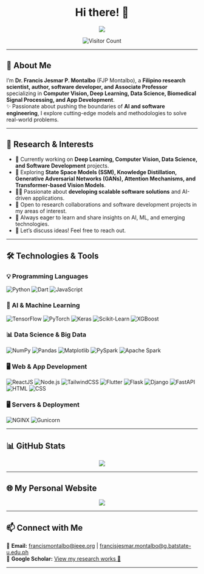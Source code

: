 <div align="center">

# Hi there! 👋 

<p align="center">
  <img src="https://readme-typing-svg.herokuapp.com?font=Fira+Code&size=8&pause=700&color=F7B500&center=true&vCenter=true&width=600&height=25&lines=AI+Researcher+%7C+Developer;Data+Scientist+%7C+Open-Source">
</p>



![Visitor Count](https://komarev.com/ghpvc/?username=francismontalbo&color=blue&style=flat-square)

</div>

---

## 🚀 About Me  
I’m **Dr. Francis Jesmar P. Montalbo** (FJP Montalbo), a **Filipino research scientist, author, software developer, and Associate Professor** specializing in **Computer Vision, Deep Learning, Data Science, Biomedical Signal Processing, and App Development**.  
✨ Passionate about pushing the boundaries of **AI and software engineering**, I explore cutting-edge models and methodologies to solve real-world problems.

---

## 📌 Research & Interests  

- 🔭 Currently working on **Deep Learning, Computer Vision, Data Science, and Software Development** projects.  
- 🌱 Exploring **State Space Models (SSM), Knowledge Distillation, Generative Adversarial Networks (GANs), Attention Mechanisms, and Transformer-based Vision Models**.  
- 👨‍💻 Passionate about **developing scalable software solutions** and AI-driven applications.  
- 👯 Open to research collaborations and software development projects in my areas of interest.  
- 🤔 Always eager to learn and share insights on AI, ML, and emerging technologies.  
- 💬 Let’s discuss ideas! Feel free to reach out.  

---

## 🛠️ Technologies & Tools  

### **💡 Programming Languages**
![Python](https://img.shields.io/badge/Python-3776AB?style=for-the-badge&logo=python&logoColor=white)
![Dart](https://img.shields.io/badge/Dart-0175C2?style=for-the-badge&logo=dart&logoColor=white)
![JavaScript](https://img.shields.io/badge/JavaScript-F7DF1E?style=for-the-badge&logo=javascript&logoColor=black)

### **🧠 AI & Machine Learning**
![TensorFlow](https://img.shields.io/badge/TensorFlow-FF6F00?style=for-the-badge&logo=tensorflow&logoColor=white)
![PyTorch](https://img.shields.io/badge/PyTorch-EE4C2C?style=for-the-badge&logo=pytorch&logoColor=white)
![Keras](https://img.shields.io/badge/Keras-D00000?style=for-the-badge&logo=keras&logoColor=white)
![Scikit-Learn](https://img.shields.io/badge/Scikit--Learn-F7931E?style=for-the-badge&logo=scikit-learn&logoColor=white)
![XGBoost](https://img.shields.io/badge/XGBoost-FF6600?style=for-the-badge&logo=xgboost&logoColor=white)

### **📊 Data Science & Big Data**
![NumPy](https://img.shields.io/badge/NumPy-013243?style=for-the-badge&logo=numpy&logoColor=white)
![Pandas](https://img.shields.io/badge/Pandas-150458?style=for-the-badge&logo=pandas&logoColor=white)
![Matplotlib](https://img.shields.io/badge/Matplotlib-008080?style=for-the-badge&logo=matplotlib&logoColor=white)
![PySpark](https://img.shields.io/badge/PySpark-E25A1C?style=for-the-badge&logo=apache-spark&logoColor=white)
![Apache Spark](https://img.shields.io/badge/Apache_Spark-E25A1C?style=for-the-badge&logo=apache-spark&logoColor=white)

### **🖥️ Web & App Development**
![ReactJS](https://img.shields.io/badge/ReactJS-61DAFB?style=for-the-badge&logo=react&logoColor=black)
![Node.js](https://img.shields.io/badge/Node.js-339933?style=for-the-badge&logo=node.js&logoColor=white)
![TailwindCSS](https://img.shields.io/badge/TailwindCSS-06B6D4?style=for-the-badge&logo=tailwindcss&logoColor=white)
![Flutter](https://img.shields.io/badge/Flutter-02569B?style=for-the-badge&logo=flutter&logoColor=white)
![Flask](https://img.shields.io/badge/Flask-000000?style=for-the-badge&logo=flask&logoColor=white)
![Django](https://img.shields.io/badge/Django-092E20?style=for-the-badge&logo=django&logoColor=white)
![FastAPI](https://img.shields.io/badge/FastAPI-009688?style=for-the-badge&logo=fastapi&logoColor=white)
![HTML](https://img.shields.io/badge/HTML5-E34F26?style=for-the-badge&logo=html5&logoColor=white)
![CSS](https://img.shields.io/badge/CSS3-1572B6?style=for-the-badge&logo=css3&logoColor=white)

### **🖥️ Servers & Deployment**
![NGINX](https://img.shields.io/badge/NGINX-009639?style=for-the-badge&logo=nginx&logoColor=white)
![Gunicorn](https://img.shields.io/badge/Gunicorn-499848?style=for-the-badge&logo=gunicorn&logoColor=white)

---

## 📊 GitHub Stats  
<p align="center">
  <img src="https://github-readme-stats.vercel.app/api?username=francismontalbo&show_icons=true&theme=onedark" />
</p>

---

## 🌐 My Personal Website  
<p align="center">
  <a href="https://francismontalbo.github.io/" target="_blank">
    <img src="https://img.shields.io/badge/My Website-Click Here-blue?style=for-the-badge&logo=google-chrome">
  </a>
</p>

---

## 📫 Connect with Me  
📩 **Email:** [francismontalbo@ieee.org](mailto:francismontalbo@ieee.org) | [francisjesmar.montalbo@g.batstate-u.edu.ph](mailto:francisjesmar.montalbo@g.batstate-u.edu.ph)  
📖 **Google Scholar:** [View my research works 🚀](https://scholar.google.com/citations?user=PV8dJDkAAAAJ&hl=en&oi=ao)  

---

